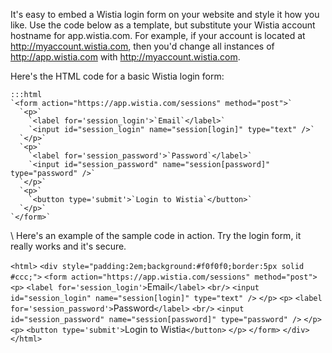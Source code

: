 It's easy to embed a Wistia login form on your website and style it how you like. Use the code below as a template, but substitute your Wistia account hostname for app.wistia.com. For example, if your account is located at http://myaccount.wistia.com, then you'd change all instances of http://app.wistia.com with http://myaccount.wistia.com.


Here's the HTML code for a basic Wistia login form:

	:::html
	`<form action="https://app.wistia.com/sessions" method="post">` 
	  `<p>` 
	    `<label for='session_login'>`Email`</label>` 
	    `<input id="session_login" name="session[login]" type="text" />` 
	  `</p>` 
	  `<p>` 
	    `<label for='session_password'>`Password`</label>` 
	    `<input id="session_password" name="session[password]" type="password" />`
	  `</p>` 
	  `<p>` 
	    `<button type='submit'>`Login to Wistia`</button>` 
	  `</p>`
	`</form>`


\\
Here's an example of the sample code in action. Try the login form, it really works and it's secure.

`<html>`
`<div style="padding:2em;background:#f0f0f0;border:5px solid #ccc;">`
`<form action="https://app.wistia.com/sessions" method="post">` 
    `<p>` 
    `<label for='session_login'>`Email`</label>` 
    `<br/>`
    `<input id="session_login" name="session[login]" type="text" />` 
    `</p>` 
    `<p>` 
    `<label for='session_password'>`Password`</label>` 
    `<br/>`
    `<input id="session_password" name="session[password]" type="password" />`
    `</p>` 
    `<p>` 
    `<button type='submit'>`Login to Wistia`</button>` 
    `</p>`
`</form>`
`</div>`
`</html>`

